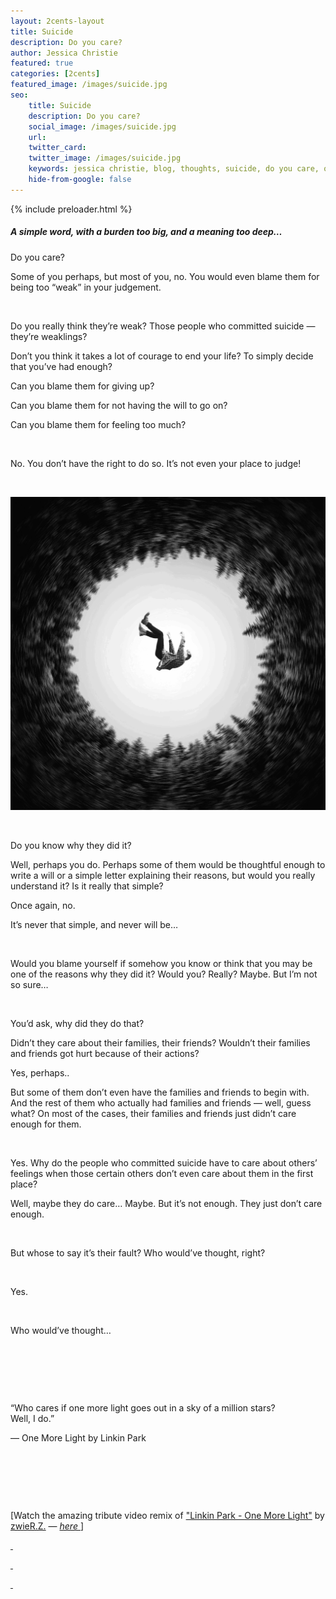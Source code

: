 ```yaml
---
layout: 2cents-layout
title: Suicide
description: Do you care?
author: Jessica Christie
featured: true
categories: [2cents]
featured_image: /images/suicide.jpg
seo:
    title: Suicide
    description: Do you care?
    social_image: /images/suicide.jpg
    url:
    twitter_card:
    twitter_image: /images/suicide.jpg
    keywords: jessica christie, blog, thoughts, suicide, do you care, one more light, linkin park, chester bennington, blame, judgement, weak, giving up, the will to go on, who would have thought, pain, silent struggle, depression
    hide-from-google: false
---
```


{% include preloader.html %}

##### A simple word, with a burden too big, and a meaning too deep…

Do you care?

Some of you perhaps, but most of you, no. You would even blame them for being too “weak” in your judgement.

&nbsp;

Do you really think they’re weak? Those people who committed suicide ― they’re weaklings?

Don’t you think it takes a lot of courage to end your life? To simply decide that you’ve had enough?

Can you blame them for giving up?

Can you blame them for not having the will to go on?

Can you blame them for feeling too much?

&nbsp;

No. You don’t have the right to do so. It’s not even your place to judge\!

&nbsp;

<div>
    <img src="/images/suicide.jpg">
</div>

&nbsp;

Do you know why they did it?

Well, perhaps you do. Perhaps some of them would be thoughtful enough to write a will or a simple letter explaining their reasons, but would you really understand it? Is it really that simple?

Once again, no.

It’s never that simple, and never will be…

&nbsp;

Would you blame yourself if somehow you know or think that you may be one of the reasons why they did it? Would you? Really? Maybe. But I’m not so sure…

&nbsp;

You’d ask, why did they do that?

Didn’t they care about their families, their friends? Wouldn’t their families and friends got hurt because of their actions?

Yes, perhaps..

But some of them don’t even have the families and friends to begin with. And the rest of them who actually had families and friends ― well, guess what? On most of the cases, their families and friends just didn’t care enough for them.

&nbsp;

Yes. Why do the people who committed suicide have to care about others’ feelings when those certain others don’t even care about them in the first place?

Well, maybe they do care… Maybe. But it’s not enough. They just don’t care enough.

&nbsp;

But whose to say it’s their fault? Who would’ve thought, right?

&nbsp;

Yes.

&nbsp;

Who would’ve thought…

&nbsp;

&nbsp;

&nbsp;

<div class="right padded-l">
    <p> “Who cares if one more light goes out in a sky of a million stars? <br> Well, I do.” </p>
    <p> ― One More Light by Linkin Park </p>
</div>

&nbsp;

&nbsp;

&nbsp;

[Watch the amazing tribute video remix of <a href="https://www.youtube.com/watch?v=Tm8LGxTLtQk" target="_blank">"Linkin Park - One More Light"</a> by <a href="https://www.youtube.com/channel/UClM3cHgYoKNaZe94nLevpHg" target="_blank">zwieR.Z.</a> ― <a href="https://www.youtube.com/watch?v=2sh2REsrJZk" target="_blank"><em>here&nbsp;</em>]

&nbsp;

&nbsp;

&nbsp;
